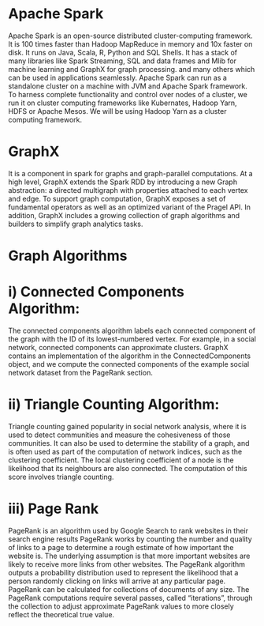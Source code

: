 # Apache Spark
Apache Spark is an open-source distributed cluster-computing framework.  It is 100 times faster than Hadoop MapReduce in memory and 10x faster on disk. It runs on Java, Scala, R, Python and SQL Shells. It has a stack of many libraries like Spark Streaming, SQL and data frames and Mlib for machine learning and GraphX for graph processing. and many others which can be used in applications seamlessly. Apache Spark can run as a standalone cluster on a machine with JVM and Apache Spark framework. To harness complete functionality and control over nodes of a cluster, we run it on cluster computing frameworks like Kubernates, Hadoop Yarn, HDFS or Apache Mesos. 
We will be using Hadoop Yarn as a cluster computing framework.


# GraphX
 It is a component in spark for graphs and graph-parallel computations. At a high level, GraphX extends the Spark RDD by introducing a new Graph abstraction: a directed multigraph with properties attached to each vertex and edge. To support graph computation, GraphX exposes a set of fundamental operators as well as an optimized variant of the Pragel API. In addition, GraphX includes a growing collection of graph algorithms and builders to simplify graph analytics tasks.


#  Graph Algorithms

# i) Connected Components Algorithm:
The connected components algorithm labels each connected component of the graph with the ID of its lowest-numbered vertex.
For example, in a social network, connected components can approximate clusters.
GraphX contains an implementation of the algorithm in the ConnectedComponents object, and we compute the connected components of the example social network dataset from the PageRank section.

# ii) Triangle Counting Algorithm:
Triangle counting gained popularity in social network analysis, where it is used to detect communities and measure the cohesiveness of those communities. It can also be used to determine the stability of a graph, and is often used as part of the computation of network indices, such as the clustering coefficient.
The local clustering coefficient of a node is the likelihood that its neighbours are also connected. The computation of this score involves triangle counting.



# iii) Page Rank
PageRank is an algorithm used by Google Search to rank websites in their search engine results PageRank works by counting the number and quality of links to a page to determine a rough estimate of how important the website is. The underlying assumption is that more important websites are likely to receive more links from other websites. The PageRank algorithm outputs a probability distribution used to represent the likelihood that a person randomly clicking on links will arrive at any particular page.  PageRank can be calculated for collections of documents of any size. The PageRank computations require several passes, called “iterations”, through the collection to adjust approximate PageRank values to more closely reflect the theoretical true value.  
